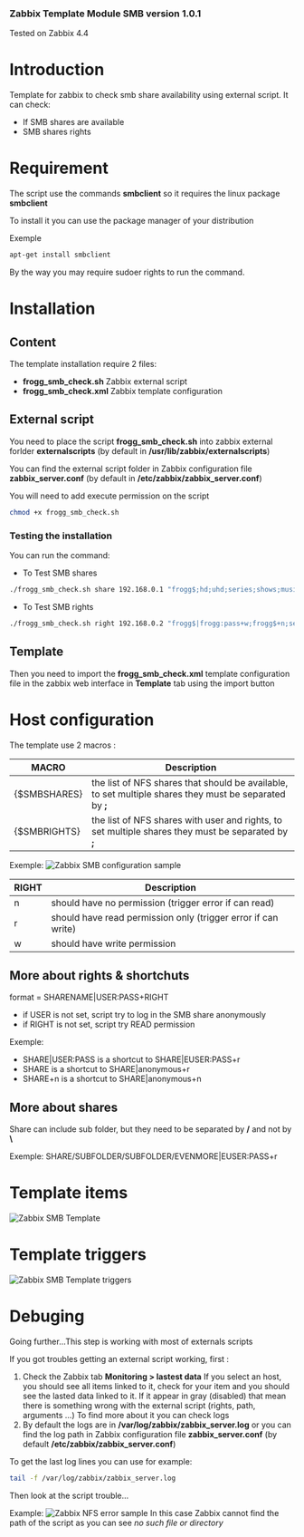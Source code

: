 ### Zabbix Template Module SMB version 1.0.1

Tested on Zabbix 4.4

# Introduction
Template for zabbix to check smb share availability using external script.
It can check:
* If SMB shares are available
* SMB shares rights

# Requirement
The script use the commands **smbclient** so it requires the linux package **smbclient**

To install it you can use the package manager of your distribution

Exemple
```bash
apt-get install smbclient
```
By the way you may require sudoer rights to run the command.

# Installation

## Content
The template installation require 2 files:
* **frogg_smb_check.sh** Zabbix external script
* **frogg_smb_check.xml** Zabbix template configuration

## External script

You need to place the script **frogg_smb_check.sh** into zabbix external forlder **externalscripts** (by default in **/usr/lib/zabbix/externalscripts**) 

You can find the external script folder in Zabbix configuration file **zabbix_server.conf** (by default in **/etc/zabbix/zabbix_server.conf**)

You will need to add execute permission on the script
```bash
chmod +x frogg_smb_check.sh 
```

### Testing the installation
You can run the command:
- To Test SMB shares
```bash
./frogg_smb_check.sh share 192.168.0.1 "frogg$;hd;uhd;series;shows;musics"
```
- To Test SMB rights
```bash
./frogg_smb_check.sh right 192.168.0.2 "frogg$|frogg:pass+w;frogg$+n;series+w;uhd+w;hd+w;shows+w;musics+w;temp+r;temp|user:pass+w"
```
## Template

Then you need to import the **frogg_smb_check.xml** template configuration file in the zabbix web interface in **Template** tab using the import button

# Host configuration
The template use 2 macros :

MACRO | Description
----- | -----------
{$SMBSHARES} | the list of NFS shares that should be available, to set multiple shares they must be separated by **;**
{$SMBRIGHTS} | the list of NFS shares with user and rights, to set multiple shares they must be separated by **;**

Exemple:
![Zabbix SMB configuration sample](https://tool.frogg.fr/upload/github/zabbix-smb/macros.png)

RIGHT | Description
----- | -----------
n | should have no permission (trigger error if can read)
r | should have read permission only (trigger error if can write)
w | should have write permission

## More about rights & shortchuts
format = SHARENAME|USER:PASS+RIGHT
* if USER is not set, script try to log in the SMB share anonymously
* if RIGHT is not set, script try READ permission

Exemple:
* SHARE|USER:PASS is a shortcut  to SHARE|EUSER:PASS+r
* SHARE is a shortcut to SHARE|anonymous+r
* SHARE+n is a shortcut to SHARE|anonymous+n

## More about shares
Share can include sub folder, but they need to be separated by **/** and not by **\\**

Exemple:
SHARE/SUBFOLDER/SUBFOLDER/EVENMORE|EUSER:PASS+r


# Template items
![Zabbix SMB Template](https://tool.frogg.fr/upload/github/zabbix-smb/items.png)

# Template triggers
![Zabbix SMB Template triggers](https://tool.frogg.fr/upload/github/zabbix-smb/triggers.png)

# Debuging

Going further...This step is working with most of externals scripts

If you got troubles getting an external script working, first :
1. Check the Zabbix tab **Monitoring > lastest data**
If you select an host, you should see all items linked to it, check for your item and you should see the lasted data linked to it.
If it appear in gray (disabled) that mean there is something wrong with the external script (rights, path, arguments ...)
To find more about it you can check logs
2. By default the logs are in **/var/log/zabbix/zabbix_server.log** or you can find the log path in Zabbix configuration file **zabbix_server.conf** (by default **/etc/zabbix/zabbix_server.conf**)

To get the last log lines you can use for example:
```bash
tail -f /var/log/zabbix/zabbix_server.log
```
Then look at the script trouble...

Example:
![Zabbix NFS error sample](https://tool.frogg.fr/upload/github/zabbix-nfs/error.png)
In this case Zabbix cannot find the path of the script as you can see *no such file or directory*
